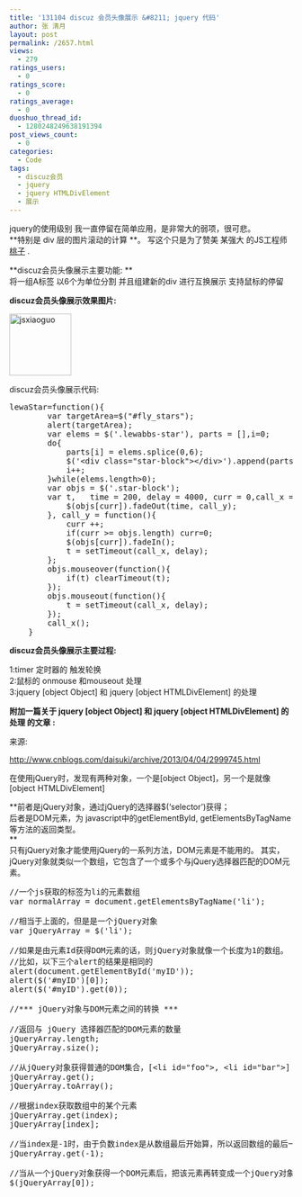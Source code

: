 ```yaml
---
title: '131104 discuz 会员头像展示 &#8211; jquery 代码'
author: 张 清月
layout: post
permalink: /2657.html
views:
  - 279
ratings_users:
  - 0
ratings_score:
  - 0
ratings_average:
  - 0
duoshuo_thread_id:
  - 1280248249638191394
post_views_count:
  - 0
categories:
  - Code
tags:
  - discuz会员
  - jquery
  - jquery HTMLDivElement
  - 展示
---
```

jquery的使用级别 我一直停留在简单应用，是非常大的弱项，很可悲。  
**特别是 div 层的图片滚动的计算 **。 写这个只是为了赞美 某强大 的JS工程师 <a href="http://blog.taochengzhou.com/" target="_blank">桃子</a> .

**discuz会员头像展示主要功能: **  
将一组A标签 以6个为单位分割 并且组建新的div 进行互换展示 支持鼠标的停留

**discuz会员头像展示效果图片:**

[<img src="http://pic.80aj.com/2013/11/jsxiaoguo-110x110.jpg" alt="jsxiaoguo" width="110" height="110" class="aligncenter size-medium wp-image-2659" />][1] 

discuz会员头像展示代码:

<pre class="brush: jscript; title: ; notranslate" title="">lewaStar=function(){
		var targetArea=$("#fly_stars");
		alert(targetArea);
		var elems = $('.lewabbs-star'), parts = [],i=0;
		do{
			parts[i] = elems.splice(0,6);
			$('&lt;div class="star-block"&gt;&lt;/div&gt;').append(parts[i]).appendTo(targetArea);
			i++;
		}while(elems.length&gt;0);
		var objs = $('.star-block');
		var t,	 time = 200, delay = 4000, curr = 0,call_x = function(){
			$(objs[curr]).fadeOut(time, call_y);
		}, call_y = function(){
			curr ++;
			if(curr &gt;= objs.length) curr=0;
			$(objs[curr]).fadeIn();
			t = setTimeout(call_x, delay);
		};
		objs.mouseover(function(){
			if(t) clearTimeout(t);
		});
		objs.mouseout(function(){
			t = setTimeout(call_x, delay);
		});
		call_x();
	}
</pre>

**discuz会员头像展示主要过程:**

1:timer 定时器的 触发轮换  
2:鼠标的 onmouse 和mouseout 处理  
3:jquery [object Object] 和 jquery [object HTMLDivElement] 的处理

**附加一篇关于 jquery [object Object] 和 jquery [object HTMLDivElement] 的处理 的文章 :**

来源:

http://www.cnblogs.com/daisuki/archive/2013/04/04/2999745.html

在使用jQuery时，发现有两种对象，一个是[object Object]，另一个是就像[object HTMLDivElement]

**前者是jQuery对象，通过jQuery的选择器$(&#8216;selector&#8217;)获得；  
后者是DOM元素，为 javascript中的getElementById, getElementsByTagName等方法的返回类型。  
**  
只有jQuery对象才能使用jQuery的一系列方法，DOM元素是不能用的。 其实，jQuery对象就类似一个数组，它包含了一个或多个与jQuery选择器匹配的DOM元素。

<pre class="brush: jscript; title: ; notranslate" title="">//一个js获取的标签为li的元素数组
var normalArray = document.getElementsByTagName('li');  

//相当于上面的，但是是一个jQuery对象
var jQueryArray = $('li');

//如果是由元素Id获得DOM元素的话，则jQuery对象就像一个长度为1的数组。
//比如，以下三个alert的结果是相同的
alert(document.getElementById('myID'));
alert($('#myID')[0]);
alert($('#myID').get(0));

//*** jQuery对象与DOM元素之间的转换 ***

//返回与 jQuery 选择器匹配的DOM元素的数量
jQueryArray.length;
jQueryArray.size();

//从jQuery对象获得普通的DOM集合，[&lt;li id="foo"&gt;, &lt;li id="bar"&gt;]
jQueryArray.get();
jQueryArray.toArray();

//根据index获取数组中的某个元素
jQueryArray.get(index);
jQueryArray[index];

//当index是-1时，由于负数index是从数组最后开始算，所以返回数组的最后一个元素
jQueryArray.get(-1);

//当从一个jQuery对象获得一个DOM元素后，把该元素再转变成一个jQuery对象，以便调用jQuery的方法
$(jQueryArray[0]);
</pre>

 [1]: http://pic.80aj.com/2013/11/jsxiaoguo.jpg